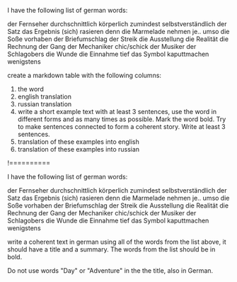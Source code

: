 I have the following list of german words:

der Fernseher
durchschnittlich
körperlich
zumindest
selbstverständlich
der Satz
das Ergebnis
(sich) rasieren
denn
die Marmelade
nehmen
je.. umso
die Soße
vorhaben
der Briefumschlag
der Streik
die Ausstellung
die Realität
die Rechnung
der Gang
der Mechaniker
chic/schick
der Musiker
der Schlagobers
die Wunde
die Einnahme
tief
das Symbol
kaputtmachen
wenigstens

create a markdown table with the following columns:

1. the word
2. english translation
3. russian translation
4. write a short example text with at least 3 sentences, use the word in different forms and as many times as possible. Mark the word bold. Try to make sentences connected to form a coherent story. Write at least 3 sentences.
5. translation of these examples into english
6. translation of these examples into russian

!==========


I have the following list of german words:

der Fernseher
durchschnittlich
körperlich
zumindest
selbstverständlich
der Satz
das Ergebnis
(sich) rasieren
denn
die Marmelade
nehmen
je.. umso
die Soße
vorhaben
der Briefumschlag
der Streik
die Ausstellung
die Realität
die Rechnung
der Gang
der Mechaniker
chic/schick
der Musiker
der Schlagobers
die Wunde
die Einnahme
tief
das Symbol
kaputtmachen
wenigstens

write a coherent text in german using all of the words from the list above, it should have a title and a summary. The words from the list should be in bold.

Do not use words "Day" or "Adventure" in the the title, also in German.
